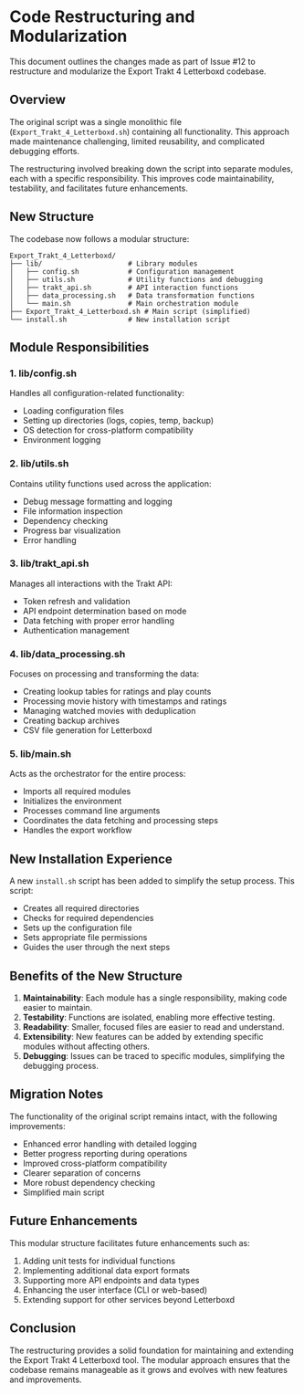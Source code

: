 # Code Restructuring and Modularization

This document outlines the changes made as part of Issue #12 to restructure and modularize the Export Trakt 4 Letterboxd codebase.

## Overview

The original script was a single monolithic file (`Export_Trakt_4_Letterboxd.sh`) containing all functionality. This approach made maintenance challenging, limited reusability, and complicated debugging efforts.

The restructuring involved breaking down the script into separate modules, each with a specific responsibility. This improves code maintainability, testability, and facilitates future enhancements.

## New Structure

The codebase now follows a modular structure:

```
Export_Trakt_4_Letterboxd/
├── lib/                     # Library modules
│   ├── config.sh            # Configuration management
│   ├── utils.sh             # Utility functions and debugging
│   ├── trakt_api.sh         # API interaction functions
│   ├── data_processing.sh   # Data transformation functions
│   └── main.sh              # Main orchestration module
├── Export_Trakt_4_Letterboxd.sh # Main script (simplified)
└── install.sh               # New installation script
```

## Module Responsibilities

### 1. lib/config.sh

Handles all configuration-related functionality:

- Loading configuration files
- Setting up directories (logs, copies, temp, backup)
- OS detection for cross-platform compatibility
- Environment logging

### 2. lib/utils.sh

Contains utility functions used across the application:

- Debug message formatting and logging
- File information inspection
- Dependency checking
- Progress bar visualization
- Error handling

### 3. lib/trakt_api.sh

Manages all interactions with the Trakt API:

- Token refresh and validation
- API endpoint determination based on mode
- Data fetching with proper error handling
- Authentication management

### 4. lib/data_processing.sh

Focuses on processing and transforming the data:

- Creating lookup tables for ratings and play counts
- Processing movie history with timestamps and ratings
- Managing watched movies with deduplication
- Creating backup archives
- CSV file generation for Letterboxd

### 5. lib/main.sh

Acts as the orchestrator for the entire process:

- Imports all required modules
- Initializes the environment
- Processes command line arguments
- Coordinates the data fetching and processing steps
- Handles the export workflow

## New Installation Experience

A new `install.sh` script has been added to simplify the setup process. This script:

- Creates all required directories
- Checks for required dependencies
- Sets up the configuration file
- Sets appropriate file permissions
- Guides the user through the next steps

## Benefits of the New Structure

1. **Maintainability**: Each module has a single responsibility, making code easier to maintain.
2. **Testability**: Functions are isolated, enabling more effective testing.
3. **Readability**: Smaller, focused files are easier to read and understand.
4. **Extensibility**: New features can be added by extending specific modules without affecting others.
5. **Debugging**: Issues can be traced to specific modules, simplifying the debugging process.

## Migration Notes

The functionality of the original script remains intact, with the following improvements:

- Enhanced error handling with detailed logging
- Better progress reporting during operations
- Improved cross-platform compatibility
- Clearer separation of concerns
- More robust dependency checking
- Simplified main script

## Future Enhancements

This modular structure facilitates future enhancements such as:

1. Adding unit tests for individual functions
2. Implementing additional data export formats
3. Supporting more API endpoints and data types
4. Enhancing the user interface (CLI or web-based)
5. Extending support for other services beyond Letterboxd

## Conclusion

The restructuring provides a solid foundation for maintaining and extending the Export Trakt 4 Letterboxd tool. The modular approach ensures that the codebase remains manageable as it grows and evolves with new features and improvements.
